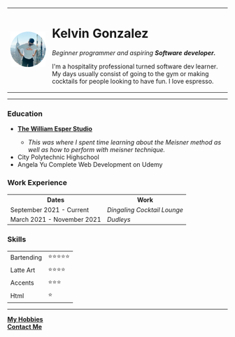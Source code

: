 <!DOCTYPE html>
<html lang="en" dir="ltr">

<head>
  <meta charset="utf-8">
  <title>Kelvins Personal Page</title>
</head>

<body>
  <table cellspacing="20">
    <tr>
      <td><img src="/images/Profile.png" alt="Profile Picture"></td>
      <td>
        <h1>Kelvin Gonzalez</h1>
        <p><em>
            Beginner programmer and aspiring <strong>Software developer.</strong></em>
        </p>
        <p>
          I'm a hospitality professional turned software dev learner. My days usually
          consist of going to the gym or making cocktails for people looking to have
          fun. I love espresso.
        </p>
      </td>
    </tr>

  </table>


  <hr>
  <h3>Education</h3>
  <ul>
    <li><strong><a href="https://esperstudio.com/">The William Esper Studio</a></strong></li>
    <ul>
      <li><em>This was where I spent time learning about the Meisner method as
          well as how to perform with meisner technique. </em>
      </li>
    </ul>
    <li>City Polytechnic Highschool</li>
    <li>Angela Yu Complete Web Development on Udemy</li>
  </ul>
  <h3>Work Experience</h3>
  <table>
    <th>Dates</th>
    <th>Work</th>
    <tr>
      <td>September 2021 - Current</td>
      <td><em>Dingaling Cocktail Lounge</em></td>
    </tr>
    <tr>
      <td>March 2021 - November 2021</td>
      <td><em>Dudleys</em></td>
    </tr>
  </table>

  <h3>Skills</h3>
  <table>
    <tr>
      <td>Bartending</td>
      <td>⭐⭐⭐⭐⭐</td>
    </tr>
    <tr>
      <td>Latte Art</td>
      <td>⭐⭐⭐⭐</td>
    </tr>
    <tr>
      <td>Accents</td>
      <td>⭐⭐⭐</td>
    </tr>
    <tr>
      <td>Html</td>
      <td>⭐</td>
    </tr>
  </table>


  <hr>
  <strong><a href="hobbies.html">My Hobbies</a></strong><br>
  <strong><a href="contact.html">Contact Me</a></strong>



</body>

</html>
